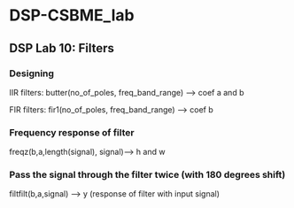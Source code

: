 # DSP-CSBME_lab

## DSP Lab 10: Filters

### Designing

IIR filters: butter(no_of_poles, freq_band_range) --> coef a and b

FIR filters: fir1(no_of_poles, freq_band_range) --> coef b

### Frequency response of filter

freqz(b,a,length(signal), signal)--> h and w

### Pass the signal through the filter twice (with 180 degrees shift)

filtfilt(b,a,signal) --> y (response of filter with input signal)

